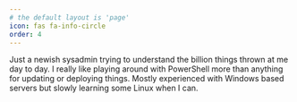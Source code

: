 ```yaml
---
# the default layout is 'page'
icon: fas fa-info-circle
order: 4
---
```


Just a newish sysadmin trying to understand the billion things thrown at me day to day. I really like playing around with PowerShell more than anything for updating or deploying things. Mostly experienced with Windows based servers but slowly learning some Linux when I can.   
